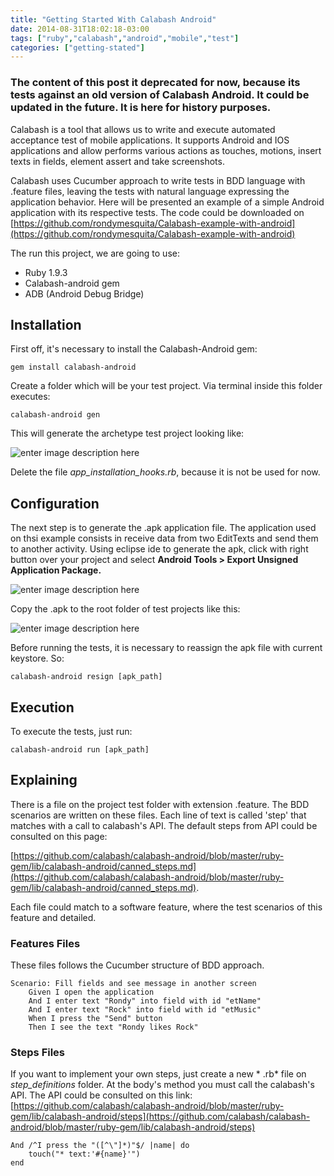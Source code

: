 ```yaml
---
title: "Getting Started With Calabash Android"
date: 2014-08-31T18:02:18-03:00
tags: ["ruby","calabash","android","mobile","test"]
categories: ["getting-stated"]
---
```


### The content of this post it deprecated for now, because its tests against an old version of Calabash Android. It could be updated in the future. It is here for history purposes.

Calabash is a tool that allows us to write and execute automated acceptance test of mobile applications. It supports Android and IOS applications and allow performs various actions as touches, motions, insert texts in fields, element assert and take screenshots.

Calabash uses Cucumber approach to write tests in BDD language with .feature files, leaving the tests with natural language expressing the application behavior. Here will be presented an example of a simple Android application with its respective tests. The code could be downloaded on [https://github.com/rondymesquita/Calabash-example-with-android](https://github.com/rondymesquita/Calabash-example-with-android)

The run this project, we are going to use:

 - Ruby 1.9.3
 - Calabash-android gem
 - ADB (Android Debug Bridge)

## Installation

First off, it's necessary to install the Calabash-Android gem:

```
gem install calabash-android
```
Create a folder which will be your test project. Via terminal inside this folder executes:

```
calabash-android gen
```

This will generate the archetype test project looking like:

![enter image description here](../images/calabash-android-gen.png)

Delete the file *app_installation_hooks.rb*, because it is not be used for now.

## Configuration

The next step is to generate the .apk application file. The application used on thsi example consists in receive data from two EditTexts and send them to another activity. Using eclipse ide to generate the apk, click with right button over your project and select **Android Tools > Export Unsigned Application Package.**


![enter image description here](../images/calabash-android-eclipse-generate-apk.png)

Copy the .apk to the root folder of test projects like this:

![enter image description here](../images/calabash-android-apk-test-folder.png)

Before running the tests, it is necessary to reassign  the apk file with current keystore. So:

```
calabash-android resign [apk_path]
```

## Execution
To execute the tests, just run:
```
calabash-android run [apk_path]
```

## Explaining

There is a file on the project test folder with extension .feature. The BDD scenarios are written on these files. Each line of text is called 'step' that matches with a call to calabash's API. The default steps from API could be consulted on this page:

 [https://github.com/calabash/calabash-android/blob/master/ruby-gem/lib/calabash-android/canned_steps.md](https://github.com/calabash/calabash-android/blob/master/ruby-gem/lib/calabash-android/canned_steps.md).

Each file could match to a software feature, where the test scenarios of this feature and detailed.

### Features Files

These files follows the Cucumber structure of BDD approach.

```
Scenario: Fill fields and see message in another screen
    Given I open the application
    And I enter text "Rondy" into field with id "etName"
    And I enter text "Rock" into field with id "etMusic"
    When I press the "Send" button
    Then I see the text "Rondy likes Rock"
```

### Steps Files

If you want to implement your own steps, just create a new * .rb*  file on *step_definitions* folder. At the body's method you must call the calabash's API. The API could be consulted on this link: [https://github.com/calabash/calabash-android/blob/master/ruby-gem/lib/calabash-android/steps](https://github.com/calabash/calabash-android/blob/master/ruby-gem/lib/calabash-android/steps)

```
And /^I press the "([^\"]*)"$/ |name| do
    touch("* text:'#{name}'")
end
```
